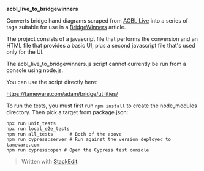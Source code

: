 **acbl_live_to_bridgewinners**

Converts bridge hand diagrams scraped from [ACBL Live](live.acbl.org) into a series of tags suitable for use in a [BridgeWinners](BridgeWinners.com) article.

The project consists of a javascript file that performs the conversion and an HTML file that provides a basic UI, plus a second javascript file that's used only for the UI.

The acbl_live_to_bridgewinners.js script cannot currently be run from a console using node.js.

You can use the script directly here:

https://tameware.com/adam/bridge/utilities/

To run the tests, you must first run `npm install` to create the node_modules directory. Then pick a target from package.json:

    npx run unit_tests
    npx run local_e2e_tests
    npm run all_tests      # Both of the above
    npm run cypress:server # Run against the version deployed to tameware.com
    npm run cypress:open # Open the Cypress test console

> Written with [StackEdit](https://stackedit.io/).
